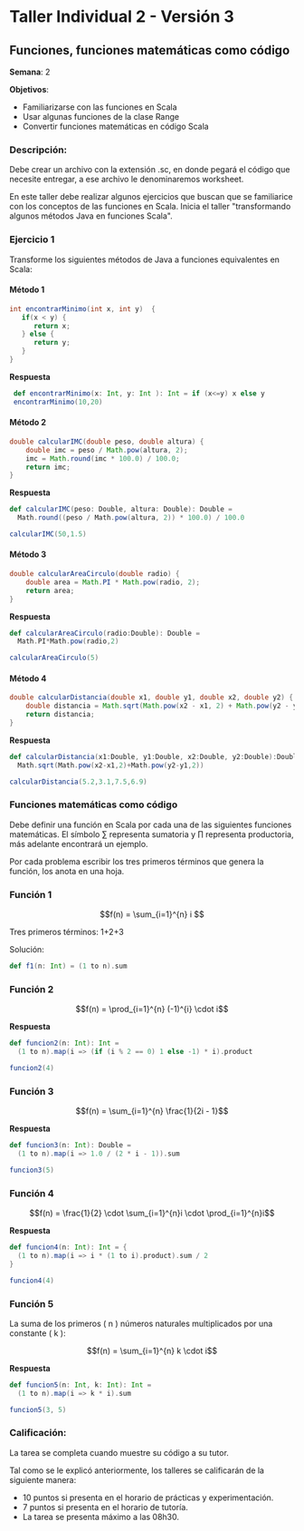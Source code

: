 # Taller Individual 2 - Versión 3
## Funciones, funciones matemáticas como código

**Semana**: 2

**Objetivos**:

- Familiarizarse con las funciones en Scala
- Usar algunas funciones de la clase Range
- Convertir funciones matemáticas en código Scala

### Descripción:

Debe crear un archivo con la extensión .sc, en donde pegará el código que necesite entregar, a ese archivo le denominaremos worksheet.

En este taller debe realizar algunos ejercicios que buscan que se familiarice con los conceptos de las funciones en Scala. Inicia el taller "transformando algunos métodos Java en funciones Scala".

### Ejercicio 1

Transforme los siguientes métodos de Java a funciones equivalentes en Scala:

#### Método 1
```java
int encontrarMinimo(int x, int y)  {
   if(x < y) {
      return x;
   } else {
      return y;
   }
}
```
 **Respuesta**
```Scala
 def encontrarMinimo(x: Int, y: Int ): Int = if (x<=y) x else y
 encontrarMinimo(10,20)
 ```

#### Método 2
```java
double calcularIMC(double peso, double altura) {
	double imc = peso / Math.pow(altura, 2);
	imc = Math.round(imc * 100.0) / 100.0;
	return imc;
}
```
**Respuesta**
```Scala
def calcularIMC(peso: Double, altura: Double): Double =
  Math.round((peso / Math.pow(altura, 2)) * 100.0) / 100.0

calcularIMC(50,1.5)
```

#### Método 3
```java
double calcularAreaCirculo(double radio) {
	double area = Math.PI * Math.pow(radio, 2);
	return area;
}
```

**Respuesta**
```Scala
def calcularAreaCirculo(radio:Double): Double =
  Math.PI*Math.pow(radio,2)

calcularAreaCirculo(5)
```

#### Método 4
```java
double calcularDistancia(double x1, double y1, double x2, double y2) {
    double distancia = Math.sqrt(Math.pow(x2 - x1, 2) + Math.pow(y2 - y1, 2));
    return distancia;
}
```
**Respuesta**
```Scala
def calcularDistancia(x1:Double, y1:Double, x2:Double, y2:Double):Double =
  Math.sqrt(Math.pow(x2-x1,2)+Math.pow(y2-y1,2))

calcularDistancia(5.2,3.1,7.5,6.9)
```




### Funciones matemáticas como código

Debe definir una función en Scala por cada una de las siguientes funciones matemáticas. El símbolo ∑ representa sumatoria y ∏ representa productoria, más adelante encontrará un ejemplo.

Por cada problema escribir los tres primeros términos que genera la función, los anota en una hoja.

### Función 1

```math
f(n) = \sum_{i=1}^{n} i

```

Tres primeros términos: 1+2+3 

Solución:
```scala
def f1(n: Int) = (1 to n).sum
```

### Función 2

```math
f(n) = \prod_{i=1}^{n} (-1)^{i} \cdot i
```

**Respuesta**
```Scala
def funcion2(n: Int): Int =
  (1 to n).map(i => (if (i % 2 == 0) 1 else -1) * i).product

funcion2(4)
```

### Función 3

```math
f(n) = \sum_{i=1}^{n} \frac{1}{2i - 1}
```

**Respuesta**
```Scala
def funcion3(n: Int): Double =
  (1 to n).map(i => 1.0 / (2 * i - 1)).sum

funcion3(5)
```

### Función 4


```math
f(n) = \frac{1}{2} \cdot \sum_{i=1}^{n}i \cdot \prod_{i=1}^{n}i
```

**Respuesta**
```Scala
def funcion4(n: Int): Int = {
  (1 to n).map(i => i * (1 to i).product).sum / 2
}

funcion4(4)
```

### Función 5

La suma de los primeros \( n \) números naturales multiplicados por una constante \( k \):

```math
f(n) = \sum_{i=1}^{n} k \cdot i
```

**Respuesta**
```Scala
def funcion5(n: Int, k: Int): Int =
  (1 to n).map(i => k * i).sum

funcion5(3, 5)
```

### Calificación:

La tarea se completa cuando muestre su código a su tutor.

Tal como se le explicó anteriormente, los talleres se calificarán de la siguiente manera:

- 10 puntos si presenta en el horario de prácticas y experimentación.
- 7 puntos si presenta en el horario de tutoría.
- La tarea se presenta máximo a las 08h30.
